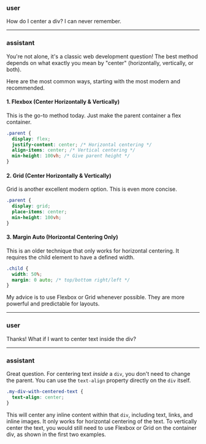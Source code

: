 ### user

How do I center a div? I can never remember.

---

### assistant

You're not alone, it's a classic web development question! The best method depends on what exactly you mean by "center" (horizontally, vertically, or both).

Here are the most common ways, starting with the most modern and recommended.

#### 1. Flexbox (Center Horizontally & Vertically)

This is the go-to method today. Just make the parent container a flex container.

```css
.parent {
  display: flex;
  justify-content: center; /* Horizontal centering */
  align-items: center; /* Vertical centering */
  min-height: 100vh; /* Give parent height */
}
```

#### 2. Grid (Center Horizontally & Vertically)

Grid is another excellent modern option. This is even more concise.

```css
.parent {
  display: grid;
  place-items: center;
  min-height: 100vh;
}
```

#### 3. Margin Auto (Horizontal Centering Only)

This is an older technique that only works for horizontal centering. It requires the child element to have a defined width.

```css
.child {
  width: 50%;
  margin: 0 auto; /* top/bottom right/left */
}
```

My advice is to use Flexbox or Grid whenever possible. They are more powerful and predictable for layouts.

---

### user

Thanks! What if I want to center text inside the div?

---

### assistant

Great question. For centering text _inside_ a `div`, you don't need to change the parent. You can use the `text-align` property directly on the `div` itself.

```css
.my-div-with-centered-text {
  text-align: center;
}
```

This will center any inline content within that `div`, including text, links, and inline images. It only works for horizontal centering of the text. To vertically center the text, you would still need to use Flexbox or Grid on the container div, as shown in the first two examples.
